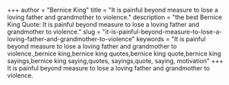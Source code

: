 +++
author = "Bernice King"
title = "It is painful beyond measure to lose a loving father and grandmother to violence."
description = "the best Bernice King Quote: It is painful beyond measure to lose a loving father and grandmother to violence."
slug = "it-is-painful-beyond-measure-to-lose-a-loving-father-and-grandmother-to-violence"
keywords = "It is painful beyond measure to lose a loving father and grandmother to violence.,bernice king,bernice king quotes,bernice king quote,bernice king sayings,bernice king saying,quotes, sayings,quote, saying, motivation"
+++
It is painful beyond measure to lose a loving father and grandmother to violence.
